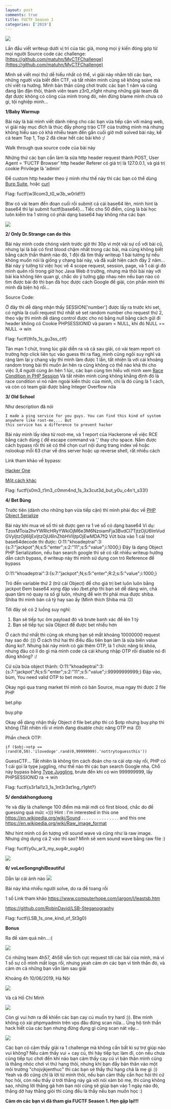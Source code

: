 ```yaml
---
layout: post
comments: true
title: FUCTF Season 1
categories: ['2019']
---
```

![](https://i.imgur.com/T1xNiY4.png)

Lần đầu viết writeup dưới vị trí của tác giả, mong mọi ý kiến đóng góp từ mọi người
Source code các challenge:
[https://github.com/matuhn/MyCTFChallenge](https://github.com/matuhn/MyCTFChallenge)

Mình sẽ viết mọi thứ dễ hiểu nhất có thể, vì giải này nhắm tới các bạn, những người vừa
biết đến CTF, và tất nhiên mình cũng sẽ không solve mà chỉ viết ra hướng. Mình bản thân
cũng chơi trước các bạn 1 năm và cũng đang lận đận thôi, thành viên team z3r0_n1ght nhưng
những giải team đã đạt được không có công của mình trong đó, nên đừng blame mình chưa có 
gì, tội nghiệp mình... 

**1/Baby Warmup**

Bài này là bài mình viết dành riêng cho các bạn vừa tiếp cận với mảng web, vì giải 
này mục đích là thúc đẩy phong trào CTF của trường mình mà nhưng không hiểu sao có
khá nhiều team đến gần cuối giờ mới solved bài này, kể cả team Top 1, Top 2 đã clear
hết các bài khó :/

Walk through qua source code của bài này 

<script src="https://gist.github.com/matuhn/06982d2e097909a1720d68b2c55324a3.js"></script>

Những thứ các bạn cần làm là sửa http header request thành POST, User Agent = 'FUCTF Browser'
http header Referer có giá trị là 127.0.0.1, và giá trị cookie Privilege là 'admin'

Để custom http header theo ý mình như thế này thì các bạn có thể dùng [Burp Suite](https://portswigger.net/burp),
hoặc [curl](https://curl.haxx.se/docs/manpage.html)

Flag: fuctf{w3lcom3_t0_w3b_w0rld!!!}

Btw có vài team đến đoạn cuối rồi submit cả cái base64 lên, mình hint là base64 thì lại
submit fuctf{base64}... Tiếc cho 50 điểm, cũng là bài học luôn kiểm tra 1 string có phải dạng
base64 hay không nha các bạn 

![](https://i.imgur.com/01qnQZ5.png)

**2/ Only Dr.Strange can do this**

Bài này mình code chóng vánh trước giờ thi 30p vì một vài sự cố với bài cũ, nhưng lại là bài có 
first blood chậm nhất trong các bài, mà cũng không biết bằng cách thần thánh nào đó, 1 đội đã tìm 
thấy writeup 1 bài tương tự nếu không muốn nói là giống y chang bài này, và đã xuất hiện cách đây 
2 năm... Bài này ý tưởng từ việc học về 4 scope request, session, page, và 1 cái gì đó mình quên 
rồi trong giờ học Java Web ở trường, nhưng mà thôi bài này với bài kia không liên quan gì, chắc do
ý tưởng gặp nhau nên nếu bạn nào có tìm được bài đó thì bạn đã học được cách Google để giải, còn phần
mình thì mình đã biện hộ rồi...

Source Code:

<script src="https://gist.github.com/matuhn/3034a10380871485f13167716b81ff6b.js"></script>

Ở đây thì dễ dàng nhận thấy SESSION['number'] được lấy ra trước khi set, có nghĩa là cuối request thứ 
nhất sẽ set random number cho request thứ 2, theo vậy thì mình dễ dàng control được cho nó bằng null 
bằng cách gửi đi header không có Cookie PHPSESSIONID và param = NULL, khi đó NULL == NULL -> win

Flag: fuctf{th1s_1s_gu3ss_ctf}

Tản mạn 1 chút, trong lúc giải diễn ra và cả sau giải, có vài team report có trường hợp click liên tục
vào guess thì ra flag, mình cũng ngồi suy nghĩ và ráng làm lại y chang vậy thì mình làm được 1 lần, tất 
nhiên là với cái khoảng random trong bài thì muốn ăn hên ra cũng không có thể nào khả thi cho việc 3,4 
người cùng ăn hên 1 lúc, các bạn cùng tìm hiểu với mình xem [Race Condition in PHP Session](https://pasztor.at/blog/stop-using-php-sessions)
Và tất nhiên mình cũng không khẳng định đó là race condition vì nó nằm ngoài kiến thức của mình, chỉ là
đó cũng là 1 cách, và còn có team giải được bằng Integer Overflow nữa

**3/ Old School**

Như description đã nói

```
I made a ping service for you guys. You can find this kind of system anywhere like root-me,... But 
this service has a difference to prevent hacker 
```

Bài này mình lấy idea từ root-me, và 1 report của Hackerone về việc RCE bằng cách dùng { để escape 
command và ',' thay cho space. Nắm được cách bypass rồi thì sẽ có thể chọn curl nội dung trang index về 
hoặc nslookup mỗi 63 char về dns server hoặc up reverse shell, rất nhiều cách 

Link tham khảo về bypass: 

[Hacker One](https://www.hackerone.com/blog/how-to-command-injections)

[Một cách khác](https://www.betterhacker.com/2016/10/command-injection-without-spaces.html)

Flag: fuctf{s0m3_t1m3_c0mm4nd_1s_3x3cut3d_but_y0u_c4n't_s33!}


**4/ Bet Bủng**

Trước tiên (dành cho những bạn vừa tiếp cận) thì mình phải đọc về [PHP Object Serialize](https://www.php.net/manual/en/language.oop5.serialization.php)

Bài này khi mua vé số thì sẽ được gen ra 1 vé số có dạng base64 
Ví dụ: TzoxMToia2hvYWRlcHRyYWkiOjM6e3M6NzoiamFja3BvdCI7TjtzOjU6ImVudGVyIjtzOjI6IjExIjtzOjU6InZhbHVlIjtpOjEwMDA7fQ
Vứt bừa vào 1 cái tool base64decode thì được:
O:11:"khoadeptrai":3:{s:7:"jackpot";N;s:5:"enter";s:2:"11";s:5:"value";i:1000;}
Đây là dạng Object PHP Serialization, nếu bạn search google thì sẽ có rất nhiều writeup hướng dẫn cách
bypass, ở writeup này thì mình sử dụng con trỏ Reference để bypass 

O:11:"khoadeptrai":3:{s:7:"jackpot";N;s:5:"enter";R:2;s:5:"value";i:1000;}

Trỏ đến variable thứ 2 (trừ cái Object) để cho giá trị bet luôn luôn bằng jackpot 
Đem base64 xong đập vào /bet.php thì bạn sẽ dễ dàng win, chả quan tâm nó quay ra số gì luôn, nhưng để win thì phải
mua được shiba. Shiba thì mình bán cả tỷ hay sao ấy (Mình thích Shiba mà :D) 

Tới đây sẽ có 2 luồng suy nghĩ:
1. Bạn sẽ tiếp tục ôm payload đó và brute banh xác để lên 1 tỷ 
2. Bạn sẽ tiếp tục sửa Object để được bet nhiều hơn 

Ở cách thứ nhất thì cũng ok nhưng bạn sẽ mất khoảng 10000000 request hay sao đó :))) 
Ở cách thứ hai thì điều đầu tiên bạn làm là sửa biến value đúng ko?. Nhưng bài này mình có gài thêm OTP, là 1 chức năng
bị khóa, nhưng đâu có lí do gì mà mình code cả cái khung nhập OTP rồi disable nó đi đúng không? :/ 

Cứ sửa bừa object thành:
O:11:"khoadeptrai":3:{s:7:"jackpot";N;s:5:"enter";s:2:"11";s:5:"value";i:99999999999;}
Đập vào, bùm, You need valid OTP to bet more...

Okay ngó qua trang market thì mình có bán Source, mua ngay thì được 2 file PHP 

bet.php

<script src="https://gist.github.com/matuhn/8f9cecaa879777e04106dd6e239f8d09.js"></script>

buy.php

<script src="https://gist.github.com/matuhn/cea050772be25e8e7ab1d90ccfd73687.js"></script>

Okay dễ dàng nhận thấy Object ở file bet.php thì có $otp nhưng buy.php thì không (Tất nhiên rồi vì mình đang
disable chức năng OTP mà :D)

Phần check OTP:

```
if ($obj->otp == (rand(0,50).'ilovedoge'.rand(0,99999999).'nottrytoguessthis'))
```
GuessCTF... Tất nhiên là không tìm cách đoán cho ra cái otp này rồi, PHP có 1 cái gọi là type juggling, như 
thế nào thì các bạn search Google nha. Chỗ này bypass bằng [Type Juggling](https://www.php.net/manual/en/language.types.type-juggling.php), brute đến khi có win 999999999, lấy
PHPSESSIONID ra  -> win

Flag: fuctf{s3r1al1z3_1s_1nt3r3st1ng_r1ght?}

**5/ dendakhongduong**

Ye và đây là challenge 100 điểm mà mãi mới có first blood, chắc do đề guessing quá mức =)))
Hint : I'm interested in this one
https://en.wikipedia.org/wiki/Sound
. . . . . . . . . . . . . . . and this one https://en.wikipedia.org/wiki/Raw_image_format

Như hint mình có ấn tượng với sound wave và cũng như là raw image. Nhưng ứng dụng cả 2 vào thì sao? Mình sẽ 
xem sound wave bằng raw file :)

Flag: fuctf{y0u_ar3_my_sug4r_sug4r}

![](https://i.imgur.com/BybeQkI.png)

**6/ voLeeSongnghiBeautiful**

Dẫn lại cái ảnh nào
![](https://i.imgur.com/maoxEOK.png)

Bài này khá nhiều người solve, do ra đề toang rồi

1 số Link tham khảo
https://www.computerhope.com/jargon/l/leastsb.htm

https://github.com/RobinDavid/LSB-Steganography

Flag: fuctf{LSB_1s_one_kind_of_St3g0}



**Bonus**

Ra đề xàm quá nên...:(

![](https://i.imgur.com/aqL6owV.png)

Có những team 4h57, 4h58 vẫn tích cực request tới các bài của mình, mà vì 1 số sự cố mình
mất logs rồi, nhưng yeah cảm ơn các bạn vì tinh thần đó, và cảm ơn cả những bạn vẫn làm sau 
giải 

Khoảng 4h 10/06/2019, Hà Nội

![](https://i.imgur.com/h6GUmky.png)

Và cả Hồ Chí Minh

![](https://i.imgur.com/pfsWl6M.png)

Còn gì vui hơn ra đề khiến các bạn cay cú muốn try hard :)). 
Btw mình không có xài phpmyadmin trên vps đâu đừng scan nữa... Ủng hộ tinh thần hack hiết của 
các bạn nhưng đừng đụng gì cũng scan nát vậy...

![](https://i.imgur.com/8449lhf.png)

Các bạn có cảm thấy giải ra 1 challenge mà không cần bất kì sự trợ giúp nào vui không? Nếu cảm 
thấy vui + cay cú, thì hãy tiếp tục làm đi, còn nếu chưa cũng tiếp tục chơi đến khi nào bạn cảm 
thấy cay cú vì bản thân mình cũng là thằng nhóc chơi vì thứ hạng thôi, nhưng khi bạn đẩy bản thân
vào một môi trường "chojvjkjenthuc" thì các bạn sẽ thấy thứ hạng chả là mẹ gì :)) Yeah và đó cũng 
chỉ là lời từ mình thôi, nếu bạn cảm thấy cần học hỏi thì cứ học hỏi, còn nếu thấy ừ trời thằng này
gà với nói xàm bỏ mẹ, thì cũng không sao, những lời thằng gà hơn bạn nói cũng sẽ giúp bạn vào 1 ngày
nào đó, thằng dở hay thằng giỏi thì cũng đều là thầy nếu bạn muốn học :)

**Cảm ơn các bạn vì đã tham gia FUCTF Season 1. Hẹn gặp lại!!!**












